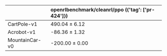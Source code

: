 |                | openrlbenchmark/cleanrl/ppo ({'tag': ['pr-424']})   |
|:---------------|:----------------------------------------------------|
| CartPole-v1    | 490.04 ± 6.12                                       |
| Acrobot-v1     | -86.36 ± 1.32                                       |
| MountainCar-v0 | -200.00 ± 0.00                                      |